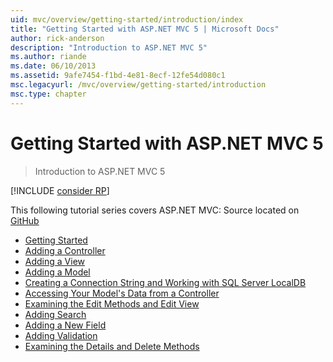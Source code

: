 ```yaml
---
uid: mvc/overview/getting-started/introduction/index
title: "Getting Started with ASP.NET MVC 5 | Microsoft Docs"
author: rick-anderson
description: "Introduction to ASP.NET MVC 5"
ms.author: riande
ms.date: 06/10/2013
ms.assetid: 9afe7454-f1bd-4e81-8ecf-12fe54d080c1
msc.legacyurl: /mvc/overview/getting-started/introduction
msc.type: chapter
---
```

# Getting Started with ASP.NET MVC 5

> Introduction to ASP.NET MVC 5

[!INCLUDE [consider RP](~/includes/razor.md)]

This following tutorial series covers ASP.NET MVC: Source located on [GitHub](https://github.com/dotnet/AspNetDocs/tree/master/aspnet/mvc/overview/getting-started/introduction/sample/MvcMovie/MvcMovie)

- [Getting Started](getting-started.md)
- [Adding a Controller](adding-a-controller.md)
- [Adding a View](adding-a-view.md)
- [Adding a Model](adding-a-model.md)
- [Creating a Connection String and Working with SQL Server LocalDB](creating-a-connection-string.md)
- [Accessing Your Model's Data from a Controller](accessing-your-models-data-from-a-controller.md)
- [Examining the Edit Methods and Edit View](examining-the-edit-methods-and-edit-view.md)
- [Adding Search](adding-search.md)
- [Adding a New Field](adding-a-new-field.md)
- [Adding Validation](adding-validation.md)
- [Examining the Details and Delete Methods](examining-the-details-and-delete-methods.md)
